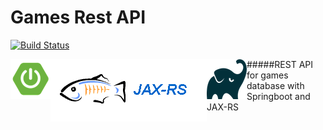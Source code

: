 # Games Rest API


[![Build Status](https://travis-ci.org/marcelosevergnini/games-rest-api.svg?branch=master)](https://travis-ci.org/marcelosevergnini/games-rest-api)


<img align="left" src="docs/img/icon-spring-boot.png">
<img align="left"  src="docs/img/jaxrs-icon.png">
<img align="left"  src="docs/img/gradle-icon.png">

#####REST API for games database with Springboot and JAX-RS 
